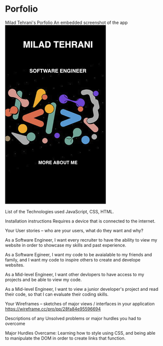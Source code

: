 # Porfolio
Milad Tehrani's Porfolio
An embedded screenshot of the app
![mobileView](Screenshots/1-mobile.png)

List of the Technologies used
JavaScript, CSS, HTML.

Installation instructions
Requires a device that is connected to the internet. 

Your User stories – who are your users, what do they want and why?

As a Software Engineer, I want every recruiter to have the ability to view my website in order to showcase my skills and past experience.

As a Software Egineer, I want my code to be avaialable to my friends and family, and I want my code to inspire others to create and develope websites. 

As a Mid-level Engineer, I want other devlopers to have access to my projects and be able to view my code.

As a Mid-level Engineer, I want to view a junior developer's project and read their code, so that I can evaluate their coding skills.

Your Wireframes – sketches of major views / interfaces in your application
https://wireframe.cc/pro/pp/28fa84e95596694

Descriptions of any Unsolved problems or major hurdles you had to overcome

Major Hurdles Overcame: Learning how to style using CSS, and being able to manipulate the DOM in order to create links that function. 